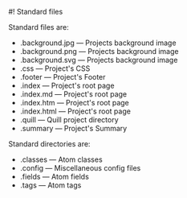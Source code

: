 #! Standard files

Standard files are:
+  .background.jpg &mdash; Projects background image
+  .background.png &mdash; Projects background image
+  .background.svg &mdash; Projects background image
+  .css          &mdash; Project's CSS
+  .footer       &mdash; Project's Footer
+  .index        &mdash; Project's root page
+  .index.md     &mdash; Project's root page
+  .index.htm    &mdash; Project's root page
+  .index.html   &mdash; Project's root page
+  .quill        &mdash; Quill project directory
+  .summary      &mdash; Project's Summary

Standard directories are:
+  .classes &mdash; Atom classes
+  .config  &mdash; Miscellaneous config files
+  .fields  &mdash; Atom fields
+  .tags    &mdash; Atom tags

